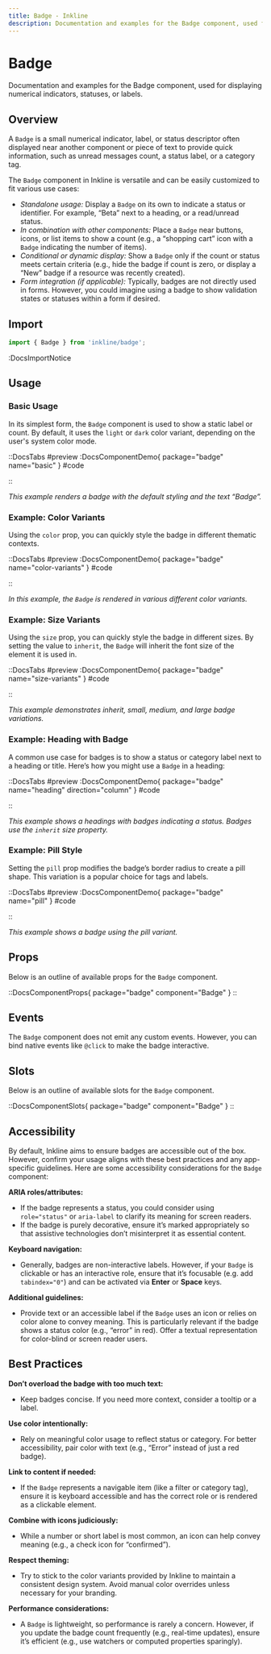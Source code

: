 ```yaml
---
title: Badge - Inkline
description: Documentation and examples for the Badge component, used for displaying numerical indicators, statuses, or labels.
---
```


# Badge

Documentation and examples for the Badge component, used for displaying numerical indicators, statuses, or labels.

## Overview 

A `Badge` is a small numerical indicator, label, or status descriptor often displayed near another component or piece of text to provide quick information, such as unread messages count, a status label, or a category tag. 

The `Badge` component in Inkline is versatile and can be easily customized to fit various use cases:
- *Standalone usage:* Display a `Badge` on its own to indicate a status or identifier. For example, “Beta” next to a heading, or a read/unread status.
- *In combination with other components:* Place a `Badge` near buttons, icons, or list items to show a count (e.g., a “shopping cart” icon with a `Badge` indicating the number of items).
- *Conditional or dynamic display:* Show a `Badge` only if the count or status meets certain criteria (e.g., hide the badge if count is zero, or display a “New” badge if a resource was recently created).
- *Form integration (if applicable):* Typically, badges are not directly used in forms. However, you could imagine using a badge to show validation states or statuses within a form if desired.

## Import

```ts
import { Badge } from 'inkline/badge';
```

:DocsImportNotice

## Usage

### Basic Usage

In its simplest form, the `Badge` component is used to show a static label or count. By default, it uses the `light` or `dark` color variant, depending on the user's system color mode.

::DocsTabs
#preview 
:DocsComponentDemo{ package="badge" name="basic" }
#code
<!-- :DocsCode{ package="@inkline/component-badge" file="examples/basic.vue" } -->
::

*This example renders a badge with the default styling and the text “Badge”.*

### Example: Color Variants

Using the `color` prop, you can quickly style the badge in different thematic contexts.

::DocsTabs
#preview
:DocsComponentDemo{ package="badge" name="color-variants" }
#code
<!-- :DocsCode{ package="@inkline/component-badge" file="examples/color-variants.vue" } -->
::

*In this example, the `Badge` is rendered in various different color variants.*

### Example: Size Variants

Using the `size` prop, you can quickly style the badge in different sizes. By setting the value to `inherit`, the `Badge` will inherit the font size of the element it is used in.

::DocsTabs
#preview
:DocsComponentDemo{ package="badge" name="size-variants" }
#code
<!-- :DocsCode{ package="@inkline/component-badge" file="examples/size-variants.vue" } -->
::

*This example demonstrates inherit, small, medium, and large badge variations.*

### Example: Heading with Badge

A common use case for badges is to show a status or category label next to a heading or title. Here’s how you might use a `Badge` in a heading:

::DocsTabs
#preview
:DocsComponentDemo{ package="badge" name="heading" direction="column" }
#code
<!-- :DocsCode{ package="@inkline/component-badge" file="examples/heading.vue" } -->
::

*This example shows a headings with badges indicating a status. Badges use the `inherit` size property.*

### Example: Pill Style

Setting the `pill` prop modifies the badge’s border radius to create a pill shape. This variation is a popular choice for tags and labels.

::DocsTabs
#preview
:DocsComponentDemo{ package="badge" name="pill" }
#code
<!-- :DocsCode{ package="@inkline/component-badge" file="examples/pill.vue" } -->
::

*This example shows a badge using the pill variant.*

## Props

Below is an outline of available props for the `Badge` component. 

::DocsComponentProps{ package="badge" component="Badge" }
::

## Events

The `Badge` component does not emit any custom events. However, you can bind native events like `@click` to make the badge interactive.

## Slots

Below is an outline of available slots for the `Badge` component.

::DocsComponentSlots{ package="badge" component="Badge" }
::

## Accessibility

By default, Inkline aims to ensure badges are accessible out of the box. However, confirm your usage aligns with these best practices and any app-specific guidelines. Here are some accessibility considerations for the `Badge` component:

**ARIA roles/attributes:**

- If the badge represents a status, you could consider using `role="status"` or `aria-label` to clarify its meaning for screen readers.
- If the badge is purely decorative, ensure it’s marked appropriately so that assistive technologies don’t misinterpret it as essential content.

**Keyboard navigation:**

- Generally, badges are non-interactive labels. However, if your `Badge` is clickable or has an interactive role, ensure that it’s focusable (e.g. add `tabindex="0"`) and can be activated via **Enter** or **Space** keys.

**Additional guidelines:**

- Provide text or an accessible label if the `Badge` uses an icon or relies on color alone to convey meaning. This is particularly relevant if the badge shows a status color (e.g., “error” in red). Offer a textual representation for color-blind or screen reader users.

## Best Practices

**Don’t overload the badge with too much text:** 
- Keep badges concise. If you need more context, consider a tooltip or a label.

**Use color intentionally:** 
- Rely on meaningful color usage to reflect status or category. For better accessibility, pair color with text (e.g., “Error” instead of just a red badge).

**Link to content if needed:** 
- If the `Badge` represents a navigable item (like a filter or category tag), ensure it is keyboard accessible and has the correct role or is rendered as a clickable element.

**Combine with icons judiciously:** 
- While a number or short label is most common, an icon can help convey meaning (e.g., a check icon for “confirmed”).

**Respect theming:** 
- Try to stick to the color variants provided by Inkline to maintain a consistent design system. Avoid manual color overrides unless necessary for your branding.

**Performance considerations:** 
- A `Badge` is lightweight, so performance is rarely a concern. However, if you update the badge count frequently (e.g., real-time updates), ensure it’s efficient (e.g., use watchers or computed properties sparingly).
